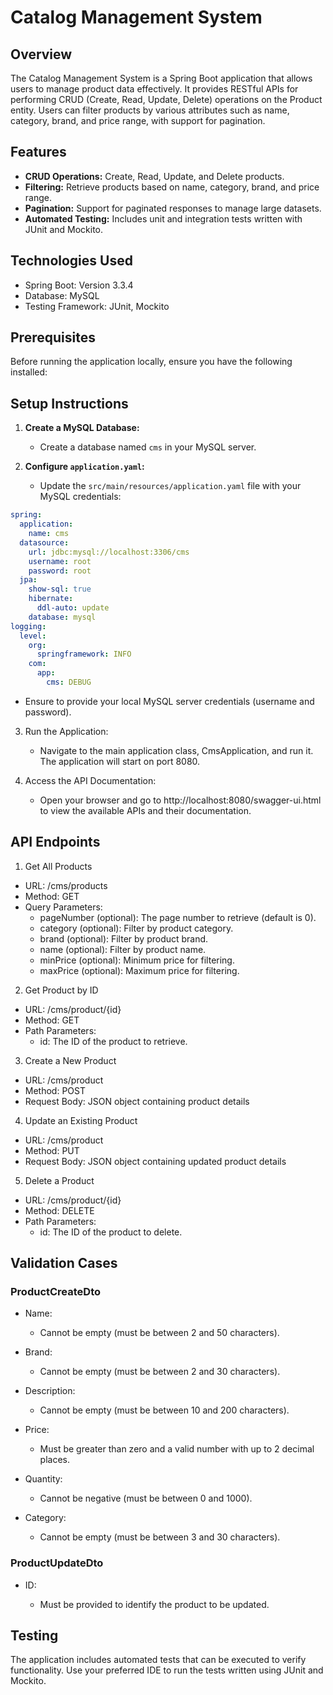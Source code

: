 # Catalog Management System

## Overview

The Catalog Management System is a Spring Boot application that allows users to manage product data effectively. It provides RESTful APIs for performing CRUD (Create, Read, Update, Delete) operations on the Product entity. Users can filter products by various attributes such as name, category, brand, and price range, with support for pagination.

## Features

- **CRUD Operations:** Create, Read, Update, and Delete products.
- **Filtering:** Retrieve products based on name, category, brand, and price range.
- **Pagination:** Support for paginated responses to manage large datasets.
- **Automated Testing:** Includes unit and integration tests written with JUnit and Mockito.

## Technologies Used

- Spring Boot: Version 3.3.4
- Database: MySQL
- Testing Framework: JUnit, Mockito

## Prerequisites

Before running the application locally, ensure you have the following installed:

## Setup Instructions

1. **Create a MySQL Database:**

   - Create a database named `cms` in your MySQL server.

2. **Configure `application.yaml`:**
   - Update the `src/main/resources/application.yaml` file with your MySQL credentials:

```yaml
spring:
  application:
    name: cms
  datasource:
    url: jdbc:mysql://localhost:3306/cms
    username: root
    password: root
  jpa:
    show-sql: true
    hibernate:
      ddl-auto: update
    database: mysql
logging:
  level:
    org:
      springframework: INFO
    com:
      app:
        cms: DEBUG
```

- Ensure to provide your local MySQL server credentials (username and password).

3. Run the Application:

   - Navigate to the main application class, CmsApplication, and run it. The application will start on port 8080.

4. Access the API Documentation:
   - Open your browser and go to http://localhost:8080/swagger-ui.html to view the available APIs and their documentation.

## API Endpoints

1. Get All Products

- URL: /cms/products
- Method: GET
- Query Parameters:
  - pageNumber (optional): The page number to retrieve (default is 0).
  - category (optional): Filter by product category.
  - brand (optional): Filter by product brand.
  - name (optional): Filter by product name.
  - minPrice (optional): Minimum price for filtering.
  - maxPrice (optional): Maximum price for filtering.

2. Get Product by ID

- URL: /cms/product/{id}
- Method: GET
- Path Parameters:
  - id: The ID of the product to retrieve.

3. Create a New Product

- URL: /cms/product
- Method: POST
- Request Body: JSON object containing product details

4. Update an Existing Product

- URL: /cms/product
- Method: PUT
- Request Body: JSON object containing updated product details

5. Delete a Product

- URL: /cms/product/{id}
- Method: DELETE
- Path Parameters:
  - id: The ID of the product to delete.

## Validation Cases

### ProductCreateDto

- Name:

  - Cannot be empty (must be between 2 and 50 characters).

- Brand:

  - Cannot be empty (must be between 2 and 30 characters).

- Description:

  - Cannot be empty (must be between 10 and 200 characters).

- Price:

  - Must be greater than zero and a valid number with up to 2 decimal places.

- Quantity:

  - Cannot be negative (must be between 0 and 1000).

- Category:

  - Cannot be empty (must be between 3 and 30 characters).

### ProductUpdateDto

- ID:

  - Must be provided to identify the product to be updated.

## Testing

The application includes automated tests that can be executed to verify functionality. Use your preferred IDE to run the tests written using JUnit and Mockito.
